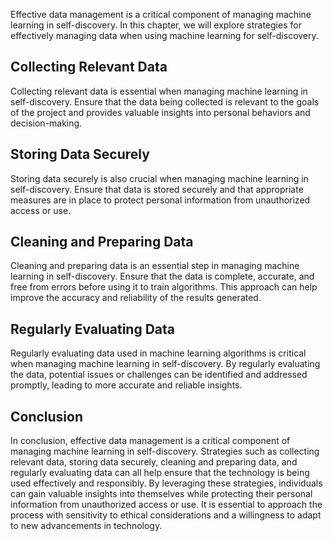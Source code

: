 
Effective data management is a critical component of managing machine learning in self-discovery. In this chapter, we will explore strategies for effectively managing data when using machine learning for self-discovery.

Collecting Relevant Data
------------------------

Collecting relevant data is essential when managing machine learning in self-discovery. Ensure that the data being collected is relevant to the goals of the project and provides valuable insights into personal behaviors and decision-making.

Storing Data Securely
---------------------

Storing data securely is also crucial when managing machine learning in self-discovery. Ensure that data is stored securely and that appropriate measures are in place to protect personal information from unauthorized access or use.

Cleaning and Preparing Data
---------------------------

Cleaning and preparing data is an essential step in managing machine learning in self-discovery. Ensure that the data is complete, accurate, and free from errors before using it to train algorithms. This approach can help improve the accuracy and reliability of the results generated.

Regularly Evaluating Data
-------------------------

Regularly evaluating data used in machine learning algorithms is critical when managing machine learning in self-discovery. By regularly evaluating the data, potential issues or challenges can be identified and addressed promptly, leading to more accurate and reliable insights.

Conclusion
----------

In conclusion, effective data management is a critical component of managing machine learning in self-discovery. Strategies such as collecting relevant data, storing data securely, cleaning and preparing data, and regularly evaluating data can all help ensure that the technology is being used effectively and responsibly. By leveraging these strategies, individuals can gain valuable insights into themselves while protecting their personal information from unauthorized access or use. It is essential to approach the process with sensitivity to ethical considerations and a willingness to adapt to new advancements in technology.
